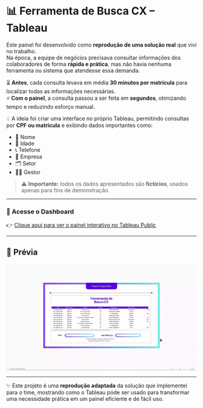 # 📊 Ferramenta de Busca CX – Tableau

Este painel foi desenvolvido como **reprodução de uma solução real** que vivi no trabalho.  
Na época, a equipe de negócios precisava consultar informações dos colaboradores de forma **rápida e prática**, mas não havia nenhuma ferramenta ou sistema que atendesse essa demanda.  

⏳ **Antes**, cada consulta levava em média **30 minutos por matrícula** para localizar todas as informações necessárias.  
⚡ **Com o painel**, a consulta passou a ser feita em **segundos**, otimizando tempo e reduzindo esforço manual.  

💡 A ideia foi criar uma interface no próprio Tableau, permitindo consultas por **CPF ou matrícula** e exibindo dados importantes como:  
- 👤 Nome  
- 🎂 Idade  
- 📞 Telefone  
- 🏢 Empresa  
- 🗂️ Setor  
- 👨‍💼 Gestor  

> ⚠️ **Importante:** todos os dados apresentados são **fictícios**, usados apenas para fins de demonstração.  

---

### 🔗 Acesse o Dashboard
👉 [Clique aqui para ver o painel interativo no Tableau Public](https://public.tableau.com/views/cx_17580703501340/PaineldeConsulta)

---

## 🎥 Prévia
![Preview do Dashboard](20250916_222032.gif)

---

✨ Este projeto é uma **reprodução adaptada** da solução que implementei para o time, mostrando como o Tableau pode ser usado para transformar uma necessidade prática em um painel eficiente e de fácil uso.  
